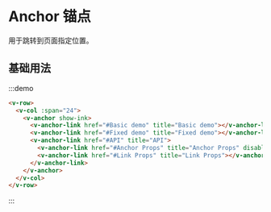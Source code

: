 # Anchor 锚点

用于跳转到页面指定位置。

## 基础用法

:::demo 

```html
<v-row>
  <v-col :span="24">
    <v-anchor show-ink>
      <v-anchor-link href="#Basic demo" title="Basic demo"></v-anchor-link>
      <v-anchor-link href="#Fixed demo" title="Fixed demo"></v-anchor-link>
      <v-anchor-link href="#API" title="API">
        <v-anchor-link href="#Anchor Props" title="Anchor Props" disabled></v-anchor-link>
        <v-anchor-link href="#Link Props" title="Link Props"></v-anchor-link>
      </v-anchor-link>
    </v-anchor>
  </v-col>
</v-row>
```
:::

<script>
  import Row from '@/components/row';
  import Col from '@/components/col';
  import Button from '@/components/button';
  import Anchor from '@/components/anchor';
  import AnchorLink from '@/components/anchor-link';

  export default {
    components: {
      VRow: Row,
      VCol: Col,
      VButton: Button,
      VAnchor: Anchor,
      VAnchorLink: AnchorLink,
    },
    data() {
      return {
        active: '#API',
      };
    },
    methods: {
    },
  };
</script>
<style lang="scss" scoped>
  .article {
    height: 2000px; 
  }
</style>